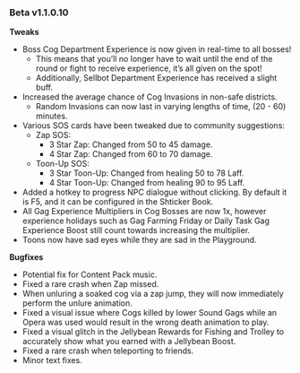 ### Beta v1.1.0.10

**Tweaks**
- Boss Cog Department Experience is now given in real-time to all bosses!
  - This means that you’ll no longer have to wait until the end of the round or fight to receive experience, it’s all given on the spot!
  - Additionally, Sellbot Department Experience has received a slight buff.
- Increased the average chance of Cog Invasions in non-safe districts.
  - Random Invasions can now last in varying lengths of time, (20 - 60) minutes.
- Various SOS cards have been tweaked due to community suggestions:
  - Zap SOS:
    - 3 Star Zap: Changed from 50 to 45 damage.
    - 4 Star Zap: Changed from 60 to 70 damage.
  - Toon-Up SOS:
    - 3 Star Toon-Up: Changed from healing 50 to 78 Laff.
    - 4 Star Toon-Up: Changed from healing 90 to 95 Laff.
- Added a hotkey to progress NPC dialogue without clicking. By default it is F5, and it can be configured in the Shticker Book.
- All Gag Experience Multipliers in Cog Bosses are now 1x, however experience holidays such as Gag Farming Friday or Daily Task Gag Experience Boost still count towards increasing the multiplier.
- Toons now have sad eyes while they are sad in the Playground.

**Bugfixes**
- Potential fix for Content Pack music. 
- Fixed a rare crash when Zap missed.
- When unluring a soaked cog via a zap jump, they will now immediately perform the unlure animation.
- Fixed a visual issue where Cogs killed by lower Sound Gags while an Opera was used would result in the wrong death animation to play. 
- Fixed a visual glitch in the Jellybean Rewards for Fishing and Trolley to accurately show what you earned with a Jellybean Boost.
- Fixed a rare crash when teleporting to friends.
- Minor text fixes.
